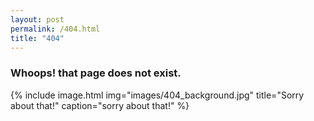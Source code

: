 ```yaml
---
layout: post
permalink: /404.html
title: "404"
---
```



### Whoops! that page does not exist.

{% include image.html img="images/404_background.jpg" title="Sorry about that!" caption="sorry about that!" %}

